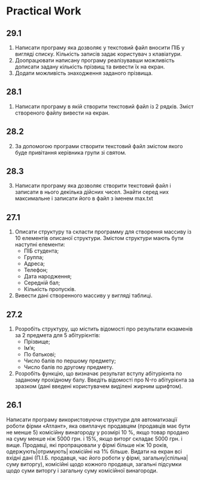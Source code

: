 # Practical Work

## 29.1

1. Написати програму яка дозволяє у текстовий файл вносити ПІБ у вигляді списку. Кількість записів задає користувач з клавіатури. 
2. Доопрацювати написану програму реалізувавши можливість дописати задану кількість прізвищ та вивести їх на екран. 
3. Додати можливість знаходження заданого прізвища.

## 28.1
1. Написати програму в якій створити текстовий файл із 2 рядків. Зміст створеного файлу  вивести на екран.

## 28.2
2. За допомогою програми створити текстовий файл змістом якого буде привітання керівника групи зі святом.

## 28.3
3. Написати програму яка дозволяє створити текстовий файл і записати в нього декілька дійсних чисел. Знайти серед них максимальне і записати його в файл з іменем max.txt

## 27.1
1. Описати структуру та скласти программу для створення массиву  із 10 елементів описаної структури. Змістом структури мають бути  наступні елементи:
    - ПІБ студента;
    - Группа;
    - Адреса;
    - Телефон;
    - Дата народження;
    - Середній бал;
    - Кількість пропусків.
2. Вивести дані створенного массиву у вигляді таблиці.

## 27.2
1. Розробіть структуру, що містить відомості про результати екзаменів за 2 предмета для 5 абітурієнтів:
    - Прізвище;
    - Ім’я;
    - По батькові;
    - Число балів по першому предмету;
    - Число балів по другому предмету.
2. Розробіть функцію, що визначає результат вступу абітурієнта по заданому прохідному балу. Введіть відомості про N-го абітурієнта за зразком (дані введені користувачем виділені жирним шрифтом).

## 26.1
Написати програму використовуючи структури  для автоматизації роботи фірми «Атлант», яка овиплачує продавцям (продавців має бути не менше 5) комісійну винагороду у розмірі 10 %, якщо товар продано на суму менше ніж 5000 грн. і 15%, якщо виторг складає 5000 грн. і вище. Продавці, які пропрацювали у фірмі більше ніж 10 років, одержують|отримують| комісійні на 1% більше. Видати на екран всі вхідні дані (П.І.Б. продавця, час його роботи у фірмі, загальну|спільна| суму виторгу), комісійні щодо кожного продавця, загальні підсумки щодо суми виторгу і загальну суму комісійної винагороди.